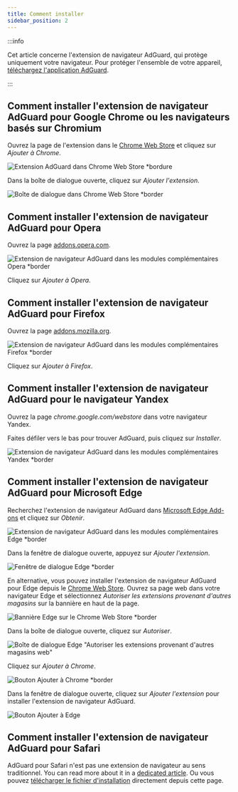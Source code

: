 ```yaml
---
title: Comment installer
sidebar_position: 2
---
```


:::info

Cet article concerne l'extension de navigateur AdGuard, qui protège uniquement votre navigateur. Pour protéger l'ensemble de votre appareil, [téléchargez l'application AdGuard](https://agrd.io/download-kb-adblock).

:::

## Comment installer l'extension de navigateur AdGuard pour Google Chrome ou les navigateurs basés sur Chromium

Ouvrez la page de l'extension dans le [Chrome Web Store](https://agrd.io/extension_chrome) et cliquez sur *Ajouter à Chrome*.

![Extension AdGuard dans Chrome Web Store *bordure](https://cdn.adtidy.org/content/Kb/ad_blocker/browser_extension/ad_blocker_browser_extension_chrome.png)

Dans la boîte de dialogue ouverte, cliquez sur *Ajouter l'extension*.

![Boîte de dialogue dans Chrome Web Store *border](https://cdn.adtidy.org/content/Kb/ad_blocker/browser_extension/ad_blocker_browser_extension_chrome1.png)

## Comment installer l'extension de navigateur AdGuard pour Opera

Ouvrez la page [addons.opera.com](https://agrd.io/extension_opera).

![Extension de navigateur AdGuard dans les modules complémentaires Opera *border](https://cdn.adtidy.org/content/Kb/ad_blocker/browser_extension/ad_blocker_browser_extension_opera.png)

Cliquez sur *Ajouter à Opera*.

## Comment installer l'extension de navigateur AdGuard pour Firefox

Ouvrez la page [addons.mozilla.org](https://agrd.io/extension_firefox).

![Extension de navigateur AdGuard dans les modules complémentaires Firefox *border](https://cdn.adtidy.org/content/Kb/ad_blocker/browser_extension/ad_blocker_browser_extension_firefox.png)

Cliquez sur *Ajouter à Firefox*.

## Comment installer l'extension de navigateur AdGuard pour le navigateur Yandex

Ouvrez la page *chrome.google.com/webstore* dans votre navigateur Yandex.

Faites défiler vers le bas pour trouver AdGuard, puis cliquez sur *Installer*.

![Extension de navigateur AdGuard dans les modules complémentaires Yandex *border](https://cdn.adtidy.org/content/Kb/ad_blocker/browser_extension/ad_blocker_browser_extension_yandex.png)

## Comment installer l'extension de navigateur AdGuard pour Microsoft Edge

Recherchez l'extension de navigateur AdGuard dans [Microsoft Edge Add-ons](https://agrd.io/extension_edge) et cliquez sur *Obtenir*.

![Extension de navigateur AdGuard dans les modules complémentaires Edge *border](https://cdn.adtidy.org/content/Kb/ad_blocker/browser_extension/ad_blocker_browser_extension_edge.png)

Dans la fenêtre de dialogue ouverte, appuyez sur *Ajouter l'extension*.

![Fenêtre de dialogue Edge *border](https://cdn.adtidy.org/content/Kb/ad_blocker/browser_extension/ad_blocker_browser_extension_edge1.png)

En alternative, vous pouvez installer l'extension de navigateur AdGuard pour Edge depuis le [Chrome Web Store](https://agrd.io/extension_chrome). Ouvrez sa page web dans votre navigateur Edge et sélectionnez *Autoriser les extensions provenant d'autres magasins* sur la bannière en haut de la page.

![Bannière Edge sur le Chrome Web Store *border](https://cdn.adtidy.org/content/Kb/ad_blocker/browser_extension/edge_banner.jpg)

Dans la boîte de dialogue ouverte, cliquez sur *Autoriser*.

![Boîte de dialogue Edge "Autoriser les extensions provenant d'autres magasins web"](https://cdn.adtidy.org/content/Kb/ad_blocker/browser_extension/allow_from_stores.jpg)

Cliquez sur *Ajouter à Chrome*.

![Bouton Ajouter à Chrome *border](https://cdn.adtidy.org/content/Kb/ad_blocker/browser_extension/add_to_chrome.jpg)

Dans la fenêtre de dialogue ouverte, cliquez sur *Ajouter l'extension* pour installer l'extension de navigateur AdGuard.

![Bouton Ajouter à Edge](https://cdn.adtidy.org/content/Kb/ad_blocker/browser_extension/add_to_edge.jpg)

## Comment installer l'extension de navigateur AdGuard pour Safari

AdGuard pour Safari n'est pas une extension de navigateur au sens traditionnel. You can read more about it in a [dedicated article](/adguard-for-safari/features/general). Ou vous pouvez [télécharger le fichier d'installation](https://agrd.io/safari_release) directement depuis cette page.
